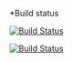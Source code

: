 *Build status

[![Build Status](http://3.90.4.116:8080/buildStatus/icon?job=instavote%2Fworker-test)](http://3.90.4.116:8080/job/instavote/job/worker-build/)

[![Build Status](http://3.90.4.116:8080/buildStatus/icon?job=instavote%2Fworker-test)](http://3.90.4.116:8080/job/instavote/job/worker-test/)

